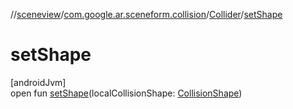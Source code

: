 //[sceneview](../../../index.md)/[com.google.ar.sceneform.collision](../index.md)/[Collider](index.md)/[setShape](set-shape.md)

# setShape

[androidJvm]\
open fun [setShape](set-shape.md)(localCollisionShape: [CollisionShape](../-collision-shape/index.md))
